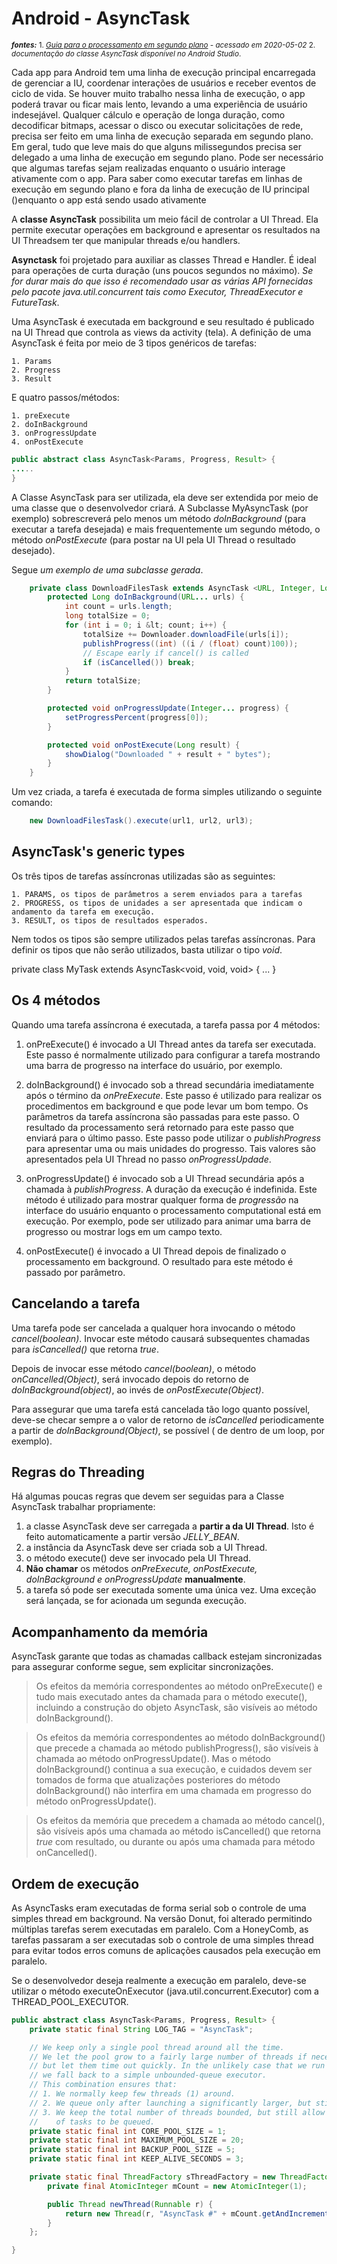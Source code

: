 # Android - AsyncTask

<small> ***fontes:***
	1. _[Guia para o processamento em segundo plano](https://developer.android.com/guide/background#challenges_in_background_processing) - acessado em 2020-05-02_
	2. _documentação do classe AsyncTask disponível no Android Studio_.</small>

Cada app para Android tem uma linha de execução principal encarregada de gerenciar a IU, coordenar interações de usuários e receber eventos de ciclo de vida. Se houver muito trabalho nessa linha de execução, o app poderá travar ou ficar mais lento, levando a uma experiência de usuário indesejável. Qualquer cálculo e operação de longa duração, como decodificar bitmaps, acessar o disco ou executar solicitações de rede, precisa ser feito em uma linha de execução separada em segundo plano. Em geral, tudo que leve mais do que alguns milissegundos precisa ser delegado a uma linha de execução em segundo plano. Pode ser necessário que algumas tarefas sejam realizadas enquanto o usuário interage ativamente com o app. Para saber como executar tarefas em linhas de execução em segundo plano e fora da linha de execução de IU principal ()enquanto o app está sendo usado ativamente

A **classe AsyncTask** possibilita um meio fácil de controlar a UI Thread. Ela permite executar operações em background e apresentar os resultados na UI Threadsem ter que manipular threads e/ou handlers.

**Asynctask** foi projetado para auxiliar as classes Thread e Handler. É ideal para operações de curta duração (uns poucos segundos no máximo). _Se for durar mais do que isso é recomendado usar as várias API fornecidas pelo pacote java.util.concurrent tais como Executor, ThreadExecutor e FutureTask_.

Uma AsyncTask é executada em background e seu resultado é publicado na UI Thread que controla as views da activity (tela). 
A definição de uma AsyncTask é feita por meio de 3 tipos genéricos de tarefas:

	1. Params
	2. Progress
	3. Result
	
E quatro passos/métodos:

	1. preExecute
	2. doInBackground
	3. onProgressUpdate
	4. onPostExecute


```java
public abstract class AsyncTask<Params, Progress, Result> { 
.....
}
```
A Classe AsyncTask para ser utilizada, ela deve ser extendida por meio de uma classe que o desenvolvedor criará.
A Subclasse MyAsyncTask (por exemplo) sobrescreverá pelo menos um método _doInBackground_ (para executar a tarefa desejada) e mais frequentemente um segundo método, o método _onPostExecute_ (para postar na UI pela UI Thread o resultado desejado).


Segue _um exemplo de uma subclasse gerada_.

```java
	private class DownloadFilesTask extends AsyncTask <URL, Integer, Long>; {
		protected Long doInBackground(URL... urls) {
			int count = urls.length;
			long totalSize = 0;
			for (int i = 0; i &lt; count; i++) {
				totalSize += Downloader.downloadFile(urls[i]);
				publishProgress((int) ((i / (float) count)100));
				// Escape early if cancel() is called
				if (isCancelled()) break;
			}
			return totalSize;
		}

		protected void onProgressUpdate(Integer... progress) {
			setProgressPercent(progress[0]);
		}

		protected void onPostExecute(Long result) {
			showDialog("Downloaded " + result + " bytes");
		}
	}
```

Um vez criada, a tarefa é executada de forma simples utilizando o seguinte comando:

```java
	new DownloadFilesTask().execute(url1, url2, url3);
```
 
 ## AsyncTask's generic types
 
Os três tipos de tarefas assíncronas utilizadas são as seguintes:


	1. PARAMS, os tipos de parâmetros a serem enviados para a tarefas
	2. PROGRESS, os tipos de unidades a ser apresentada que indicam o andamento da tarefa em execução.
	3. RESULT, os tipos de resultados esperados.


Nem todos os tipos são sempre utilizados pelas tarefas assíncronas. Para definir os tipos que não serão utilizados,
basta utilizar o tipo _void_.

private class MyTask extends AsyncTask<void, void, void> { ... }

## Os 4 métodos
Quando uma tarefa assíncrona é executada, a tarefa passa por 4 métodos:


1. onPreExecute()  é invocado a UI Thread antes da tarefa ser executada. Este passo é normalmente utilizado para
configurar a tarefa mostrando uma barra de progresso na interface do usuário, por exemplo.

2. doInBackground() é invocado sob a thread secundária imediatamente após o término da _onPreExecute_. Este passo
é utilizado para realizar os procedimentos em background e que pode levar um bom tempo. Os parâmetros da tarefa
assíncrona são passadas para este passo. O resultado da processamento será retornado para este passo que enviará
para o último passo. Este passo pode utilizar o _publishProgress_ para apresentar uma ou mais unidades do progresso.
Tais valores são apresentados pela UI Thread no passo _onProgressUpdade_.

3. onProgressUpdate() é invocado sob a UI Thread secundária após a chamada à _publishProgress_. A duração da execução 
é indefinida. Este método é utilizado para mostrar qualquer forma de _progressão_ na interface do usuário enquanto o 
processamento computational está em execução. Por exemplo, pode ser utilizado para animar uma barra de progresso ou 
mostrar logs em um campo texto.

4. onPostExecute() é invocado a UI Thread depois de finalizado o processamento em background. O resultado para este
método é passado por parâmetro.


 ## Cancelando a tarefa

Uma tarefa pode ser cancelada a qualquer hora invocando o método _cancel(boolean)_. Invocar este método causará subsequentes
chamadas para _isCancelled()_ que retorna _true_.

Depois de invocar esse método _cancel(boolean)_, o método _onCancelled(Object)_, será invocado depois do retorno de
_doInBackground(object)_, ao invés de _onPostExecute(Object)_.

Para assegurar que uma tarefa está cancelada tão logo quanto possível, deve-se checar sempre a o valor de retorno
de _isCancelled_ periodicamente a partir de _doInBackground(Object)_, se possível ( de dentro de um loop, por exemplo).

## Regras do Threading

Há algumas poucas regras que devem ser seguidas para a Classe AsyncTask trabalhar propriamente:

1. a classe AsyncTask deve ser carregada a **partir a da UI Thread**. Isto é feito automaticamente a partir
versão _JELLY_BEAN_.
2. a instância da AsyncTask deve ser criada sob a UI Thread.
3. o método execute() deve ser invocado pela UI Thread.
4. **Não chamar** os métodos _onPreExecute, onPostExecute, doInBackground e onProgressUpdate_ **manualmente**.
5. a tarefa só pode ser executada somente uma única vez. Uma exceção será lançada, se for acionada um segunda execução.

## Acompanhamento da memória

AsyncTask garante que todas as chamadas callback estejam sincronizadas para assegurar conforme segue, sem explicitar sincronizações.

> Os efeitos da memória correspondentes ao método onPreExecute() e tudo mais executado antes da chamada para o método execute(),
incluindo a construção do objeto AsyncTask, são visíveis ao método doInBackground().

> Os efeitos da memória correspondentes ao método doInBackground() que precede a chamada ao método publishProgress(),
são visíveis à chamada ao método onProgressUpdate(). Mas o método doInBackground() continua a sua execução, e cuidados devem
ser tomados de forma que atualizações posteriores do método doInBackground() não interfira em uma chamada em progresso do
método onProgressUpdate().

> Os efeitos da memória que precedem a chamada ao método cancel(), são visíveis após uma chamada ao método isCancelled() que
retorna _true_ com resultado, ou durante ou após uma chamada para método onCancelled().

## Ordem de execução

As AsyncTasks eram executadas de forma serial sob o controle de uma simples thread em background.
Na versão Donut, foi alterado permitindo múltiplas tarefas serem executadas em paralelo.
Com a HoneyComb, as tarefas passaram a ser executadas sob o controle de uma simples thread para evitar todos erros comuns de aplicações
causados pela execução em paralelo.

Se o desenvolvedor deseja realmente a execução em paralelo, deve-se utilizar o método executeOnExecutor (java.util.concurrent.Executor)
com  a THREAD_POOL_EXECUTOR.

```java 
public abstract class AsyncTask<Params, Progress, Result> {
    private static final String LOG_TAG = "AsyncTask";

    // We keep only a single pool thread around all the time.
    // We let the pool grow to a fairly large number of threads if necessary,
    // but let them time out quickly. In the unlikely case that we run out of threads,
    // we fall back to a simple unbounded-queue executor.
    // This combination ensures that:
    // 1. We normally keep few threads (1) around.
    // 2. We queue only after launching a significantly larger, but still bounded, set of threads.
    // 3. We keep the total number of threads bounded, but still allow an unbounded set
    //    of tasks to be queued.
    private static final int CORE_POOL_SIZE = 1;
    private static final int MAXIMUM_POOL_SIZE = 20;
    private static final int BACKUP_POOL_SIZE = 5;
    private static final int KEEP_ALIVE_SECONDS = 3;

    private static final ThreadFactory sThreadFactory = new ThreadFactory() {
        private final AtomicInteger mCount = new AtomicInteger(1);

        public Thread newThread(Runnable r) {
            return new Thread(r, "AsyncTask #" + mCount.getAndIncrement());
        }
    };

}
```